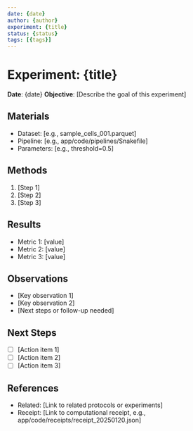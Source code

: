 ```yaml
---
date: {date}
author: {author}
experiment: {title}
status: {status}
tags: [{tags}]
---
```


# Experiment: {title}

**Date**: {date}
**Objective**: [Describe the goal of this experiment]

## Materials
- Dataset: [e.g., sample_cells_001.parquet]
- Pipeline: [e.g., app/code/pipelines/Snakefile]
- Parameters: [e.g., threshold=0.5]

## Methods
1. [Step 1]
2. [Step 2]
3. [Step 3]

## Results
- Metric 1: [value]
- Metric 2: [value]
- Metric 3: [value]

## Observations
- [Key observation 1]
- [Key observation 2]
- [Next steps or follow-up needed]

## Next Steps
- [ ] [Action item 1]
- [ ] [Action item 2]
- [ ] [Action item 3]

## References
- Related: [Link to related protocols or experiments]
- Receipt: [Link to computational receipt, e.g., app/code/receipts/receipt_20250120.json]
